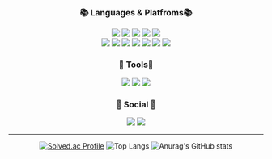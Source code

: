 <div align="center">

<h3 align="center"><b>📚 Languages & Platfroms📚</b></h3>

<img src="https://img.shields.io/badge/C-1572B6?style=for-the-badge&logo=C&#A8B9CC&logoColor=white">
<img src="https://img.shields.io/badge/c++-00599C?style=for-the-badge&logo=c%2B%2B&logoColor=white">
<img src="https://img.shields.io/badge/c%23-%23239120.svg?style=for-the-badge&logo=c-sharp&logoColor=white"/>
<img src="https://img.shields.io/badge/python-F7DF1E?style=for-the-badge&logo=python&logoColor=white">
<img src="https://img.shields.io/badge/linux-FCC624?style=for-the-badge&logo=linux&logoColor=black">
<br>
<img src="https://img.shields.io/badge/html5-E34F26?style=for-the-badge&logo=html5&logoColor=white">
<img src="https://img.shields.io/badge/css-1572B6?style=for-the-badge&logo=css3&logoColor=white">
<img src="https://img.shields.io/badge/javascript-F7DF1E?style=for-the-badge&logo=javascript&logoColor=black">
<img src="https://img.shields.io/badge/bootstrap-7952B3?style=for-the-badge&logo=bootstrap&logoColor=white">
<img src="https://img.shields.io/badge/mysql-4479A1?style=for-the-badge&logo=mysql&logoColor=white">
<img src="https://img.shields.io/badge/MySQL-181717?style=for-the-badge&logo=#4479A1&logoColor=white">
<img src="https://img.shields.io/badge/mongoDB-47A248?style=for-the-badge&logo=MongoDB&logoColor=white">

<h3 align="center"><b> 📎 Tools📎</b></h3>
<img src="https://img.shields.io/badge/github-181717?style=for-the-badge&logo=github&logoColor=white">
<img src="https://img.shields.io/badge/git-F05032?style=for-the-badge&logo=git&logoColor=white">
<img src="https://img.shields.io/badge/VisualStudio-800080?style=for-the-badge&logo=#5C2D91&logoColor=white">

<h3 align="center"><b>💌 Social 💌 </b></h3>
<a href="https://www.instagram.com/_99_juju"><img src="https://img.shields.io/badge/Instagram-%23E4405F.svg?style=for-the-badge&logo=Instagram&logoColor=white&link=https://www.instagram.com/_99_juju"/></a>
<a href="https://sumni0303.tistory.com"><img src="http://img.shields.io/badge/-Velog-20c997?style=for-the-badge&link=https://sumni0303.tistory.com"/></a>

<hr>

[![Solved.ac Profile](http://mazassumnida.wtf/api/v2/generate_badge?boj=tpad19)](https://solved.ac/tpad19/)
![Top Langs](https://github-readme-stats.vercel.app/api/top-langs/?username=Zoe3399&layout=compact&theme=tokyonight)
![Anurag's GitHub stats](https://github-readme-stats.vercel.app/api?username=Zoe3399&show_icons=true&theme=cobalt)



</div>

